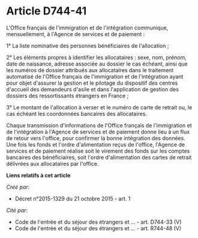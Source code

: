 # Article D744-41

L'Office français de l'immigration et de l'intégration communique, mensuellement, à l'Agence de services et de paiement :

1° La liste nominative des personnes bénéficiaires de l'allocation ;

2° Les éléments propres à identifier les allocataires : sexe, nom, prénom, date de naissance, adresse associée au dossier le
cas échéant, ainsi que les numéros de dossier attribués aux allocataires dans le traitement automatisé de l'Office français
de l'immigration et de l'intégration ayant pour objet d'assurer la gestion et le pilotage du dispositif des centres d'accueil
des demandeurs d'asile et dans l'application de gestion des dossiers des ressortissants étrangers en France ;

3° Le montant de l'allocation à verser et le numéro de carte de retrait ou, le cas échéant les coordonnées bancaires des
allocataires.

Chaque transmission d'informations de l'Office français de l'immigration et de l'intégration à l'Agence de services et de
paiement donne lieu à un flux de retour vers l'office, pour confirmer la bonne intégration des données. Une fois les fonds et
l'ordre d'alimentation reçus de l'office, l'Agence de services et de paiement réalise soit le virement des fonds sur les
comptes bancaires des bénéficiaires, soit l'ordre d'alimentation des cartes de retrait délivrées aux allocataires par
l'office.

**Liens relatifs à cet article**

_Créé par_:

  - Décret n°2015-1329 du 21 octobre 2015 - art. 1

_Cité par_:

  - Code de l'entrée et du séjour des étrangers et ... - art. D744-33 (V)
  - Code de l'entrée et du séjour des étrangers et ... - art. R744-48 (V)
